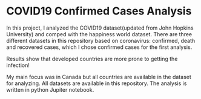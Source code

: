 # COVID19 Confirmed Cases Analysis
In this project, I analyzed the COVID19 dataset(updated from John Hopkins University) and comped with the happiness world dataset.
There are three different datasets in this repository based on coronavirus: confirmed, death and recovered cases, which I chose confirmed cases for the first analysis.

Results show that developed countries are more prone to getting the infection!


My main focus was in Canada but all countries are available in the dataset for analyzing.
All datasets are available in this repository.
The analysis is written in python Jupiter notebook.
